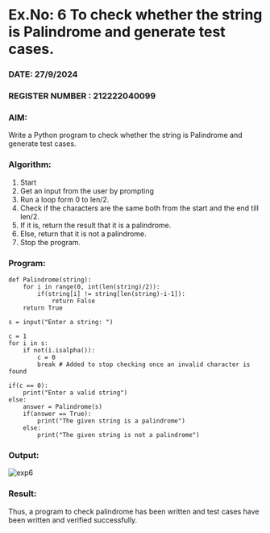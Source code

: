 # Ex.No: 6 To check whether the string is Palindrome and generate test cases.

### DATE: 27/9/2024                                                                          
### REGISTER NUMBER : 212222040099
### AIM: 
Write a Python program to check whether the string is Palindrome and generate test cases. 
### Algorithm:
1. Start
2. Get an input from the user by prompting 
3. Run a loop form 0 to len/2.
4. Check if the characters are the same both from the start and the end till len/2. 
5. If it is, return the result that it is a palindrome.
6. Else, return that it is not a palindrome. 
7. Stop the program.
### Program:
```
def Palindrome(string):
    for i in range(0, int(len(string)/2)): 
        if(string[i] != string[len(string)-i-1]): 
            return False 
    return True 

s = input("Enter a string: ") 

c = 1 
for i in s: 
    if not(i.isalpha()): 
        c = 0 
        break # Added to stop checking once an invalid character is found

if(c == 0): 
    print("Enter a valid string") 
else:
    answer = Palindrome(s)
    if(answer == True): 
        print("The given string is a palindrome") 
    else: 
        print("The given string is not a palindrome")
```
### Output:
![exp6](https://github.com/user-attachments/assets/078e6979-0821-4623-a3cb-4106831c6fad)

### Result:
Thus, a program to check palindrome has been written and test cases have been written and verified successfully.
